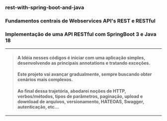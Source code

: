 ### rest-with-spring-boot-and-java
### Fundamentos centrais de Webservices API's REST e RESTful
### Implementação de uma API RESTful com SpringBoot 3 e Java 18
---

> #### A Idéia nesses códigos é iniciar com uma aplicação simples, desenvolvendo as principais annotations e tratando exceções. 
> #### Este projeto vai avançar gradualmente, sempre buscando obter cenários mais complexos.
> #### Ao final dessa trajetória, abodarei noções de HTTP, verbos/métodos, tipos de parâmetros, paginação, upload e download de arquivos, versionamento, HATEOAS, Swagger, autenticação, etc...

---






